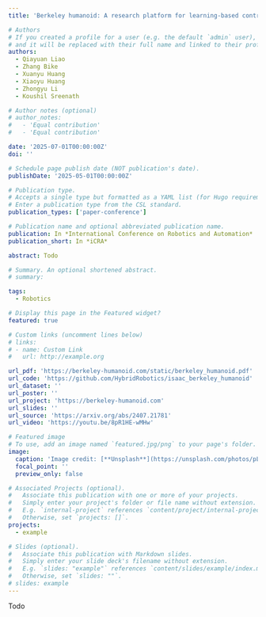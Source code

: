 ```yaml
---
title: 'Berkeley humanoid: A research platform for learning-based control'

# Authors
# If you created a profile for a user (e.g. the default `admin` user), write the username (folder name) here
# and it will be replaced with their full name and linked to their profile.
authors:
  - Qiayuan Liao
  - Zhang Bike 
  - Xuanyu Huang
  - Xiaoyu Huang
  - Zhongyu Li
  - Koushil Sreenath

# Author notes (optional)
# author_notes:
#   - 'Equal contribution'
#   - 'Equal contribution'

date: '2025-07-01T00:00:00Z'
doi: ''

# Schedule page publish date (NOT publication's date).
publishDate: '2025-05-01T00:00:00Z'

# Publication type.
# Accepts a single type but formatted as a YAML list (for Hugo requirements).
# Enter a publication type from the CSL standard.
publication_types: ['paper-conference']

# Publication name and optional abbreviated publication name.
publication: In *International Conference on Robotics and Automation*
publication_short: In *iCRA*

abstract: Todo

# Summary. An optional shortened abstract.
# summary: 

tags:
  - Robotics

# Display this page in the Featured widget?
featured: true

# Custom links (uncomment lines below)
# links:
# - name: Custom Link
#   url: http://example.org

url_pdf: 'https://berkeley-humanoid.com/static/berkeley_humanoid.pdf'
url_code: 'https://github.com/HybridRobotics/isaac_berkeley_humanoid'
url_dataset: ''
url_poster: ''
url_project: 'https://berkeley-humanoid.com'
url_slides: ''
url_source: 'https://arxiv.org/abs/2407.21781'
url_video: 'https://youtu.be/8pR1HE-wMHw'

# Featured image
# To use, add an image named `featured.jpg/png` to your page's folder.
image:
  caption: 'Image credit: [**Unsplash**](https://unsplash.com/photos/pLCdAaMFLTE)'
  focal_point: ''
  preview_only: false

# Associated Projects (optional).
#   Associate this publication with one or more of your projects.
#   Simply enter your project's folder or file name without extension.
#   E.g. `internal-project` references `content/project/internal-project/index.md`.
#   Otherwise, set `projects: []`.
projects:
  - example

# Slides (optional).
#   Associate this publication with Markdown slides.
#   Simply enter your slide deck's filename without extension.
#   E.g. `slides: "example"` references `content/slides/example/index.md`.
#   Otherwise, set `slides: ""`.
# slides: example
---
```




Todo
